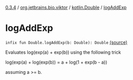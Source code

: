[0.3.4](../../index.md) / [org.jetbrains.bio.viktor](../index.md) / [kotlin.Double](index.md) / [logAddExp](.)

# logAddExp

`infix fun Double.logAddExp(b: Double): Double` [(source)](https://github.com/JetBrains-Research/viktor/blob/0.3.4/src/main/kotlin/org/jetbrains/bio/viktor/MoreMath.kt#L12)

Evaluates log(exp(a) + exp(b)) using the following trick

log(exp(a) + log(exp(b)) = a + log(1 + exp(b - a))

assuming a &gt;= b.

